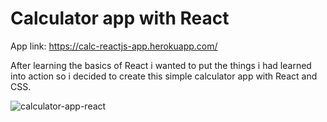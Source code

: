 # Calculator app with React

App link: https://calc-reactjs-app.herokuapp.com/

After learning the basics of React i wanted to put the things i had learned into action so i decided to create this simple calculator app with React and CSS.

![calculator-app-react](https://user-images.githubusercontent.com/79805718/147856958-967b63aa-df6e-446f-8761-b5cff0c77143.png)
